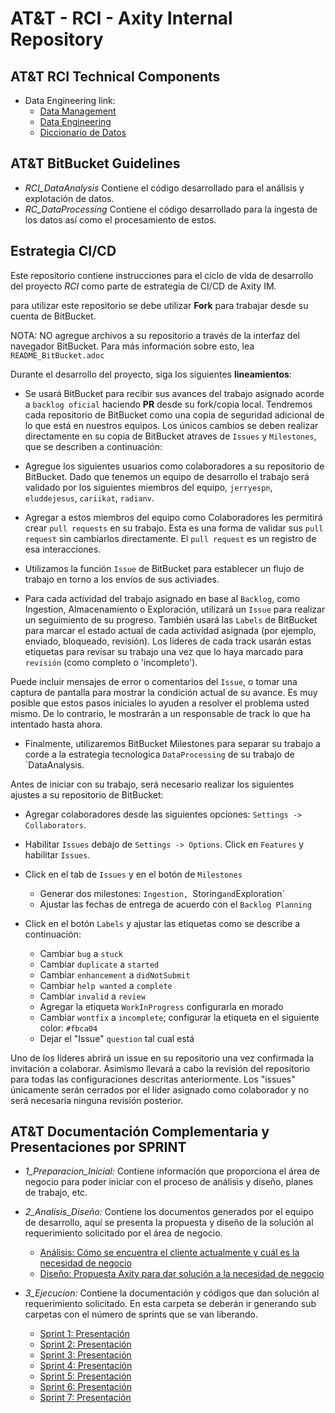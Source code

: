 # AT&T - RCI - Axity Internal Repository

## AT&T RCI Technical Components

* Data Engineering link:
  * [Data Management](RCI_DataProcessing/data-management)
  * [Data Engineering](RCI_DataProcessing/data-engineering)
  * [Diccionario de Datos](RCI_DataAnalysis/DataUnderstanding)

##  AT&T BitBucket Guidelines

- *RCI_DataAnalysis* Contiene el código desarrollado para el análisis y explotación de datos.
- *RC_DataProcessing* Contiene el código desarrollado para la ingesta de los datos así como el procesamiento de estos.

## Estrategia CI/CD

Este repositorio contiene instrucciones para el ciclo de vida de desarrollo del proyecto *RCI* como parte de estrategia de CI/CD de Axity IM.

para utilizar este repositorio se debe utilizar **Fork** para trabajar desde su cuenta de BitBucket.

NOTA: NO agregue archivos a su repositorio a través de la interfaz del navegador BitBucket. Para más información sobre esto, lea `README_BitBucket.adoc`

Durante el desarrollo del proyecto, siga los siguientes **lineamientos**:

- Se usará BitBucket para recibir sus avances del trabajo asignado acorde a `backlog oficial` haciendo **PR** desde su fork/copia local. Tendremos cada repositorio de BitBucket como una copia de seguridad adicional de lo que está en nuestros equipos. Los únicos cambios se deben realizar directamente en su copia de BitBucket atraves de `Issues` y `Milestones`, que se describen a continuación:

- Agregue los siguientes usuarios como colaboradores a su repositorio de BitBucket. Dado que tenemos un equipo de desarrollo el trabajo será validado por los siguientes miembros del equipo, `jerryespn`, `eluddejesus`, `cariikat`, `radianv`.

- Agregar a estos miembros del equipo como Colaboradores les permitirá crear `pull requests` en su trabajo. Esta es una forma de validar sus `pull request` sin cambiarlos directamente. El `pull request` es un registro de esa interacciones.

- Utilizamos la función `Issue` de BitBucket para establecer un flujo de trabajo en torno a los envíos de sus activiades.

- Para cada actividad del trabajo asignado en base al `Backlog`, como Ingestion, Almacenamiento o Exploración, utilizará un `Issue` para realizar un seguimiento de su progreso. También usará las `Labels` de BitBucket para marcar el estado actual de cada actividad asignada (por ejemplo, enviado, bloqueado, revisión). Los lideres de cada track usarán estas etiquetas para revisar su trabajo una vez que lo haya marcado para `revisión` (como completo o 'incompleto').

Puede incluir mensajes de error o comentarios del `Issue`, o tomar una captura de pantalla para mostrar la condición actual de su avance. Es muy posible que estos pasos iniciales lo ayuden a resolver el problema usted mismo. De lo contrario, le mostrarán a un responsable de track lo que ha intentado hasta ahora.

- Finalmente, utilizaremos BitBucket Milestones para separar su trabajo a corde a la estrategia tecnologica `DataProcessing` de su trabajo de `DataAnalysis.

Antes de iniciar con su trabajo, será necesario realizar los siguientes ajustes a su repositorio de BitBucket:

* Agregar colaboradores desde las siguientes opciones: `Settings -> Collaborators`.
* Habilitar `Issues` debajo de `Settings -> Options`. Click en `Features` y habilitar `Issues`.
* Click en el tab de `Issues` y en el botón de `Milestones`
  * Generar dos milestones: `Ingestion, `Storing` and `Exploration`
  * Ajustar las fechas de entrega de acuerdo con el `Backlog Planning`

* Click en el botón `Labels` y ajustar las etiquetas como se describe a continuación:
  * Cambiar `bug` a `stuck`
  * Cambiar `duplicate` a `started`
  * Cambiar `enhancement` a `didNotSubmit`
  * Cambiar `help wanted` a `complete`
  * Cambiar `invalid` a `review`
  * Agregar la etiqueta `WorkInProgress` configurarla en morado
  * Cambiar `wontfix` a `incomplete`; configurar la etiqueta en el siguiente color: `#fbca04`
  * Dejar el "Issue" `question` tal cual está


Uno de los líderes abrirá un issue en su repositorio una vez confirmada la invitación a colaborar. Asimismo llevará a cabo la revisión del repositorio para todas las configuraciones descritas anteriormente. Los "issues" únicamente serán cerrados por el líder asignado como colaborador y no será necesaria ninguna revisión posterior.

## AT&T Documentación Complementaria y Presentaciones por SPRINT

- *1_Preparacion_Inicial:* Contiene información que proporciona el área de negocio para poder iniciar con el proceso de análisis y diseño, planes de trabajo, etc.

- *2_Analisis_Diseño:* Contiene los documentos generados por el equipo de desarrollo, aquí se presenta la propuesta y diseño de la solución al requerimiento solicitado por el área de negocio.
    
  - [Análisis: Cómo se encuentra el cliente actualmente y cuál es la necesidad de negocio](http://10.103.133.122/app/owncloud/f/14480813)
  - [Diseño: Propuesta Axity para dar solución a la necesidad de negocio](http://10.103.133.122/app/owncloud/f/14480777)

- *3_Ejecucion:* Contiene la documentación y códigos que dan solución al requerimiento solicitado. En esta carpeta se deberán ir generando sub carpetas con el número de sprints que se van liberando.
  - [Sprint 1: Presentación](http://10.103.133.122/app/owncloud/f/14480814)
  - [Sprint 2: Presentación](http://10.103.133.122/app/owncloud/f/14481175)
  - [Sprint 3: Presentación](http://10.103.133.122/app/owncloud/f/14481193)
  - [Sprint 4: Presentación](http://10.103.133.122/app/owncloud/f/14492657)
  - [Sprint 5: Presentación](http://10.103.133.122/app/owncloud/f/14492859)
  - [Sprint 6: Presentación](http://10.103.133.122/app/owncloud/f/14492860)
  - [Sprint 7: Presentación](http://10.103.133.122/app/owncloud/f/14494637)